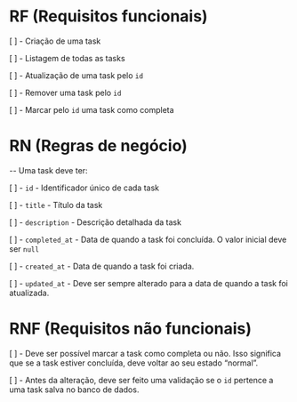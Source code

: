 # RF (Requisitos funcionais)
  [ ] - Criação de uma task

  [ ] - Listagem de todas as tasks

  [ ] - Atualização de uma task pelo `id`

  [ ] - Remover uma task pelo `id`

  [ ] - Marcar pelo `id` uma task como completa

# RN (Regras de negócio)
-- Uma task deve ter:

  [ ] - `id` - Identificador único de cada task

  [ ] - `title` - Título da task

  [ ] - `description` - Descrição detalhada da task

  [ ] - `completed_at` - Data de quando a task foi concluída. O valor inicial deve ser `null`

  [ ] - `created_at` - Data de quando a task foi criada.

  [ ] - `updated_at` - Deve ser sempre alterado para a data de quando a task foi atualizada.

# RNF (Requisitos não funcionais) 
  [ ] - Deve ser possível marcar a task como completa ou não. Isso significa que se a task estiver concluída, deve voltar ao seu estado “normal”.

  [ ] - Antes da alteração, deve ser feito uma validação se o `id` pertence a uma task salva no banco de dados.